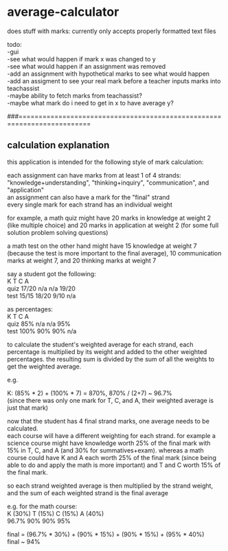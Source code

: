 # average-calculator
does stuff with marks: currently only accepts properly formatted text files

todo:\
-gui\
-see what would happen if mark x was changed to y\
-see what would happen if an assignment was removed\
-add an assignment with hypothetical marks to see what would happen\
-add an assigment to see your real mark before a teacher inputs marks into teachassist\
-maybe ability to fetch marks from teachassist?\
-maybe what mark do i need to get in x to have average y?

###========================================================================

## calculation explanation
this application is intended for the following style of mark calculation:

each assignment can have marks from at least 1 of 4 strands: "knowledge+understanding", "thinking+inquiry", "communication", and "application"\
an assignment can also have a mark for the "final" strand\
every single mark for each strand has an individual weight

for example, a math quiz might have 20 marks in knowledge at weight 2 (like multiple choice) and 20 marks in application at weight 2 (for some full solution problem solving questions)

a math test on the other hand might have 15 knowledge at weight 7 (because the test is more important to the final average), 10 communication marks at weight 7, and 20 thinking marks at weight 7

say a student got the following:\
      K     T     C     A\
quiz  17/20 n/a   n/a   19/20\
test  15/15 18/20 9/10  n/a

as percentages:\
      K    T    C    A\
quiz  85%  n/a  n/a  95%\
test  100% 90%  90%  n/a

to calculate the student's weighted average for each strand, each percentage is multiplied by its weight and added to the other weighted percentages. the resulting sum is divided by the sum of all the weights to get the weighted average.

e.g.

K: (85% * 2) + (100% * 7) = 870%, 870% / (2+7) ~ 96.7%\
(since there was only one mark for T, C, and A, their weighted average is just that mark)

now that the student has 4 final strand marks, one average needs to be calculated.\
each course will have a different weighting for each strand. for example a science course might have knowledge worth 25% of the final mark with 15% in T, C, and A (and 30% for summatives+exam). whereas a math course could have K and A each worth 25% of the final mark (since being able to do and apply the math is more important) and T and C worth 15% of the final mark.

so each strand weighted average is then multiplied by the strand weight, and the sum of each weighted strand is the final average

e.g. for the math course:\
K (30%) T (15%) C (15%) A (40%)\
96.7%   90%     90%     95%

final = (96.7% * 30%) + (90% * 15%) + (90% * 15%) + (95% * 40%)\
final ~ 94%
